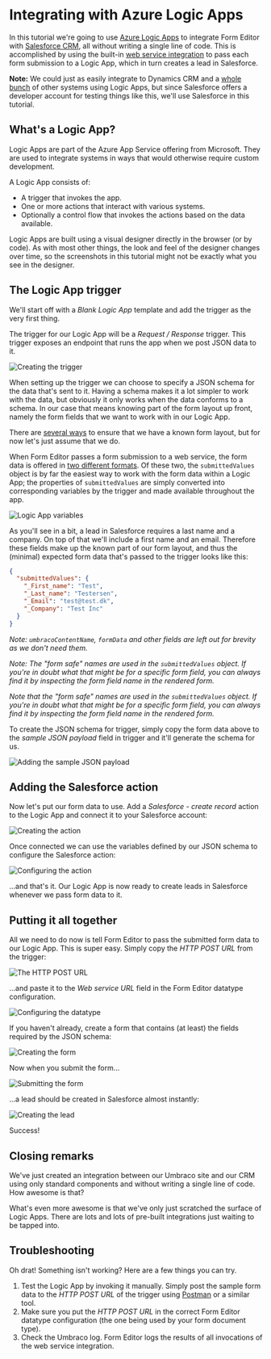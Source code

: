 # Integrating with Azure Logic Apps

In this tutorial we're going to use [Azure Logic Apps](https://azure.microsoft.com/en-us/services/logic-apps/) to integrate Form Editor with [Salesforce CRM](https://www.salesforce.com/), all without writing a single line of code. This is accomplished by using the built-in [web service integration](../Docs/install_web_service.md) to pass each form submission to a Logic App, which in turn creates a lead in Salesforce.

**Note:** We could just as easily integrate to Dynamics CRM and a [whole bunch](https://docs.microsoft.com/en-us/azure/connectors/apis-list) of other systems using Logic Apps, but since Salesforce offers a developer account for testing things like this, we'll use Salesforce in this tutorial.

## What's a Logic App? 

Logic Apps are part of the Azure App Service offering from Microsoft. They are used to integrate systems in ways that would otherwise require custom development. 

A Logic App consists of:

* A trigger that invokes the app. 
* One or more actions that interact with various systems. 
* Optionally a control flow that invokes the actions based on the data available. 

Logic Apps are built using a visual designer directly in the browser (or by code). As with most other things, the look and feel of the designer changes over time, so the screenshots in this tutorial might not be exactly what you see in the designer. 

## The Logic App trigger

We'll start off with a *Blank Logic App* template and add the trigger as the very first thing.

The trigger for our Logic App will be a *Request / Response* trigger. This trigger exposes an endpoint that runs the app when we post JSON data to it.

![Creating the trigger](img/LogicApp/creating-the-trigger.png)

When setting up the trigger we can choose to specify a JSON schema for the data that's sent to it. Having a schema makes it a lot simpler to work with the data, but obviously it only works when the data conforms to a schema. In our case that means knowing part of the form layout up front, namely the form fields that we want to work with in our Logic App. 

There are [several ways](../Tutorials/RatingsPartThree.md#creating-the-form) to ensure that we have a known form layout, but for now let's just assume that we do. 

When Form Editor passes a form submission to a web service, the form data is offered in [two different formats](../Docs/install_web_service.md#the-data-format). Of these two, the `submittedValues` object is by far the easiest way to work with the form data within a Logic App; the properties of `submittedValues` are simply converted into corresponding variables by the trigger and made available throughout the app. 

![Logic App variables](img/LogicApp/logic-app-variables.png)

As you'll see in a bit, a lead in Salesforce requires a last name and a company. On top of that we'll include a first name and an email. Therefore these fields make up the known part of our form layout, and thus the (minimal) expected form data that's passed to the trigger looks like this: 

```json
{
  "submittedValues": {
    "_First_name": "Test",
    "_Last_name": "Testersen",
    "_Email": "test@test.dk",
    "_Company": "Test Inc"
  }
}
```

*Note: `umbracoContentName`, `formData` and other fields are left out for brevity as we don't need them.*

*Note: The "form safe" names are used in the `submittedValues` object. If you're in doubt what that might be for a specific form field, you can always find it by inspecting the form field name in the rendered form.*

*Note that the "form safe" names are used in the `submittedValues` object. If you're in doubt what that might be for a specific form field, you can always find it by inspecting the form field name in the rendered form.*

To create the JSON schema for trigger, simply copy the form data above to the *sample JSON payload* field in trigger and it'll generate the schema for us. 

![Adding the sample JSON payload](img/LogicApp/sample-json-payload.png)

## Adding the Salesforce action

Now let's put our form data to use. Add a *Salesforce - create record* action to the Logic App and connect it to your Salesforce account: 

![Creating the action](img/LogicApp/creating-the-action.png)

Once connected we can use the variables defined by our JSON schema to configure the Salesforce action: 

![Configuring the action](img/LogicApp/configuring-the-action.png)

...and that's it. Our Logic App is now ready to create leads in Salesforce whenever we pass form data to it. 

## Putting it all together 

All we need to do now is tell Form Editor to pass the submitted form data to our Logic App. This is super easy. Simply copy the *HTTP POST URL* from the trigger:

![The HTTP POST URL](img/LogicApp/trigger-http-post-url.png)

...and paste it to the *Web service URL* field in the Form Editor datatype configuration. 

![Configuring the datatype](img/LogicApp/configuring-the-datatype.png)

If you haven't already, create a form that contains (at least) the fields required by the JSON schema:

![Creating the form](img/LogicApp/creating-the-form.png)

Now when you submit the form... 

![Submitting the form](img/LogicApp/submitting-the-form.png)

...a lead should be created in Salesforce almost instantly:

![Creating the lead](img/LogicApp/creating-the-lead.png)

Success! 

## Closing remarks 

We've just created an integration between our Umbraco site and our CRM using only standard components and without writing a single line of code. How awesome is that? 

What's even more awesome is that we've only just scratched the surface of Logic Apps. There are lots and lots of pre-built integrations just waiting to be tapped into. 

## Troubleshooting 

Oh drat! Something isn't working? Here are a few things you can try. 

1. Test the Logic App by invoking it manually. Simply post the sample form data to the *HTTP POST URL* of the trigger using [Postman](https://www.getpostman.com/) or a similar tool. 
2. Make sure you put the *HTTP POST URL* in the correct Form Editor datatype configuration (the one being used by your form document type). 
3. Check the Umbraco log. Form Editor logs the results of all invocations of the web service integration. 



